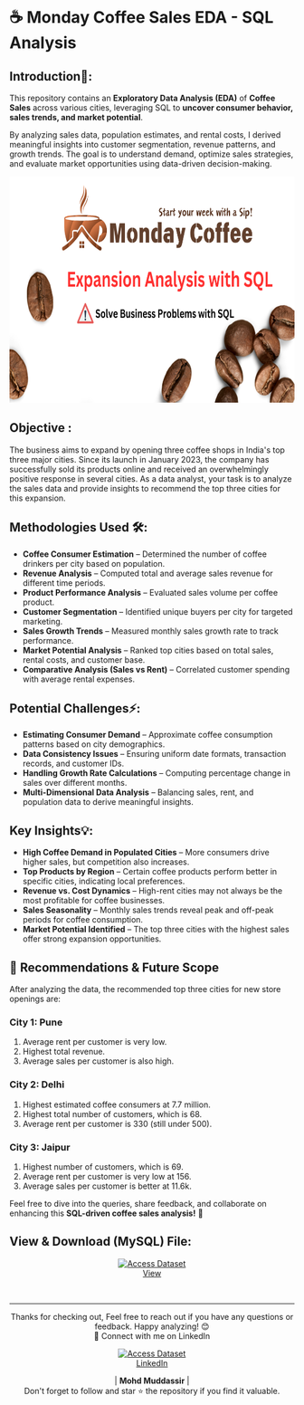 # ☕ Monday Coffee Sales EDA - SQL Analysis

## Introduction📌: 
This repository contains an **Exploratory Data Analysis (EDA)** of **Coffee Sales** across various cities, leveraging SQL to **uncover consumer behavior, sales trends, and market potential**.

By analyzing sales data, population estimates, and rental costs, I derived meaningful insights into customer segmentation, revenue patterns, and growth trends. The goal is to understand demand, optimize sales strategies, and evaluate market opportunities using data-driven decision-making.
<div align="center">
    <img src="https://github.com/mohd-muddassir99/SQL-Projects/blob/44c2c4e34d4de1db23d532890abd45c80eace592/Monday%20Coffee%20Expansion%20EDA/1.png" width="600px" height="400px">
</div> 

## Objective :
The business aims to expand by opening three coffee shops in India's top three major cities. Since its launch in January 2023, the company has successfully sold its products online and received an overwhelmingly positive response in several cities. As a data analyst, your task is to analyze the sales data and provide insights to recommend the top three cities for this expansion.

## Methodologies Used 🛠️:
- **Coffee Consumer Estimation** – Determined the number of coffee drinkers per city based on population.
- **Revenue Analysis** – Computed total and average sales revenue for different time periods.
- **Product Performance Analysis** – Evaluated sales volume per coffee product.
- **Customer Segmentation** – Identified unique buyers per city for targeted marketing.
- **Sales Growth Trends** – Measured monthly sales growth rate to track performance.
- **Market Potential Analysis** – Ranked top cities based on total sales, rental costs, and customer base.
- **Comparative Analysis (Sales vs Rent)** – Correlated customer spending with average rental expenses.

## Potential Challenges⚡:
- **Estimating Consumer Demand** – Approximate coffee consumption patterns based on city demographics.
- **Data Consistency Issues** – Ensuring uniform date formats, transaction records, and customer IDs.
- **Handling Growth Rate Calculations** – Computing percentage change in sales over different months.
- **Multi-Dimensional Data Analysis** – Balancing sales, rent, and population data to derive meaningful insights.


## Key Insights💡:
- **High Coffee Demand in Populated Cities** – More consumers drive higher sales, but competition also increases.
- **Top Products by Region** – Certain coffee products perform better in specific cities, indicating local preferences.
- **Revenue vs. Cost Dynamics** – High-rent cities may not always be the most profitable for coffee businesses.
- **Sales Seasonality** – Monthly sales trends reveal peak and off-peak periods for coffee consumption.
- **Market Potential Identified** – The top three cities with the highest sales offer strong expansion opportunities.

## 🎯 Recommendations & Future Scope
After analyzing the data, the recommended top three cities for new store openings are:

### City 1: Pune
1. Average rent per customer is very low.
2. Highest total revenue.
3. Average sales per customer is also high.

### City 2: Delhi
1. Highest estimated coffee consumers at 7.7 million.
2. Highest total number of customers, which is 68.
3. Average rent per customer is 330 (still under 500).
   
### City 3: Jaipur
1. Highest number of customers, which is 69.
2. Average rent per customer is very low at 156.
3. Average sales per customer is better at 11.6k.

Feel free to dive into the queries, share feedback, and collaborate on enhancing this **SQL-driven coffee sales analysis!** 🚀

## View & Download (MySQL) File:

<p align="center">
    <a href="https://github.com/mohd-muddassir99/SQL-Projects/blob/cb79936e5d499cc41cd9fd1c84e12707bbe1a21b/Monday%20Coffee%20Expansion%20EDA/Monday%20Coffee%20DA%20Project.sql">
        <img src="https://miro.medium.com/v2/resize:fit:900/0*hM4PQP9yoePYv-RB.png" width="70px" height="90px" alt="Access Dataset"><br>
        View
    </a>
</p> <br>

---

<div align="center">
Thanks for checking out, Feel free to reach out if you have any questions or feedback. Happy analyzing! 😊<br>
 🔗 Connect with me on LinkedIn 
 
  <p align="center">
    <a href="https://www.linkedin.com/in/mohd-muddassir99/">
        <img src="https://upload.wikimedia.org/wikipedia/commons/thumb/c/ca/LinkedIn_logo_initials.png/640px-LinkedIn_logo_initials.png" width="65px" alt="Access Dataset"><br>
        LinkedIn
    </a>

   | **Mohd Muddassir** | </a> <br>
Don't forget to follow and star ⭐ the repository if you find it valuable.
</div>



